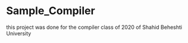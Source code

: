# Sample_Compiler
this project was done for the compiler class of 2020 of Shahid Beheshti University

